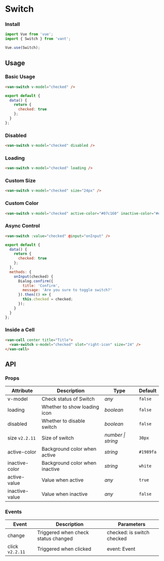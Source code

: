 # Switch

### Install

```js
import Vue from 'vue';
import { Switch } from 'vant';

Vue.use(Switch);
```

## Usage

### Basic Usage

```html
<van-switch v-model="checked" />
```

```js
export default {
  data() {
    return {
      checked: true
    };
  }
};  
```

### Disabled

```html
<van-switch v-model="checked" disabled />
```

### Loading

```html
<van-switch v-model="checked" loading />
```

### Custom Size

```html
<van-switch v-model="checked" size="24px" />
```

### Custom Color

```html
<van-switch v-model="checked" active-color="#07c160" inactive-color="#ee0a24" />
```

### Async Control

```html
<van-switch :value="checked" @input="onInput" />
```

```js
export default {
  data() {
    return {
      checked: true
    };
  },
  methods: {
    onInput(checked) {
      Dialog.confirm({
        title: 'Confirm',
        message: 'Are you sure to toggle switch?'
      }).then(() => {
        this.checked = checked;
      });
    }
  }
};  
```

### Inside a Cell

```html
<van-cell center title="Title">
  <van-switch v-model="checked" slot="right-icon" size="24" />
</van-cell>
```

## API

### Props

| Attribute | Description | Type | Default |
|------|------|------|------|
| v-model | Check status of Switch | *any* | `false` |
| loading | Whether to show loading icon | *boolean* | `false` |
| disabled | Whether to disable switch | *boolean* | `false` |
| size `v2.2.11` | Size of switch | *number \| string* | `30px` |
| active-color | Background color when active | *string* | `#1989fa` |
| inactive-color | Background color when inactive | *string* | `white` |
| active-value | Value when active | *any* | `true` |
| inactive-value | Value when inactive | *any* | `false` |

### Events

| Event | Description | Parameters |
|------|------|------|
| change | Triggered when check status changed | checked: is switch checked |
| click `v2.2.11` | Triggered when clicked | event: Event |
